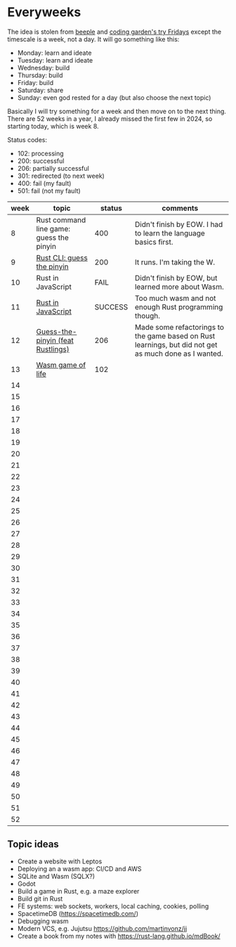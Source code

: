 # Everyweeks

The idea is stolen from [beeple](https://www.beeple-crap.com/everydays) and [coding garden's try Fridays](https://coding.garden/) except the timescale is a week, not a day. It will go something like this:

- Monday: learn and ideate
- Tuesday: learn and ideate
- Wednesday: build
- Thursday: build
- Friday: build
- Saturday: share
- Sunday: even god rested for a day (but also choose the next topic)

Basically I will try something for a week and then move on to the next thing. There are 52 weeks in a year, I already missed the first few in 2024, so starting today, which is week 8.

Status codes:

- 102: processing
- 200: successful
- 206: partially successful
- 301: redirected (to next week)
- 400: fail (my fault)
- 501: fail (not my fault)

| week | topic                                                | status | comments |
| ---- | ---------------------------------------------------- | ------ | -------- |
|   8  | Rust command line game: guess the pinyin | 400 | Didn't finish by EOW. I had to learn the language basics first. |
|   9  | [Rust CLI: guess the pinyin](./week09/) | 200 | It runs. I'm taking the W. |
|  10  | Rust in JavaScript | FAIL | Didn't finish by EOW, but learned more about Wasm. |
|  11  | [Rust in JavaScript](./week11/) | SUCCESS | Too much wasm and not enough Rust programming though. |
|  12  | [Guess-the-pinyin (feat Rustlings)](./week12) | 206 | Made some refactorings to the game based on Rust learnings, but did not get as much done as I wanted. |
|  13  | [Wasm game of life](./week13) | 102 |  |
|  14  |  |  |  |
|  15  |  |  |  |
|  16  |  |  |  |
|  17  |  |  |  |
|  18  |  |  |  |
|  19  |  |  |  |
|  20  |  |  |  |
|  21  |  |  |  |
|  22  |  |  |  |
|  23  |  |  |  |
|  24  |  |  |  |
|  25  |  |  |  |
|  26  |  |  |  |
|  27  |  |  |  |
|  28  |  |  |  |
|  29  |  |  |  |
|  30  |  |  |  |
|  31  |  |  |  |
|  32  |  |  |  |
|  33  |  |  |  |
|  34  |  |  |  |
|  35  |  |  |  |
|  36  |  |  |  |
|  37  |  |  |  |
|  38  |  |  |  |
|  39  |  |  |  |
|  40  |  |  |  |
|  41  |  |  |  |
|  42  |  |  |  |
|  43  |  |  |  |
|  44  |  |  |  |
|  45  |  |  |  |
|  46  |  |  |  |
|  47  |  |  |  |
|  48  |  |  |  |
|  49  |  |  |  |
|  50  |  |  |  |
|  51  |  |  |  |
|  52  |  |  |  |

## Topic ideas

- Create a website with Leptos
- Deploying an a wasm app: CI/CD and AWS
- SQLite and Wasm (SQLX?)
- Godot
- Build a game in Rust, e.g. a maze explorer
- Build git in Rust
- FE systems: web sockets, workers, local caching, cookies, polling
- SpacetimeDB (https://spacetimedb.com/)
- Debugging wasm
- Modern VCS, e.g. Jujutsu https://github.com/martinvonz/jj
- Create a book from my notes with <https://rust-lang.github.io/mdBook/>
